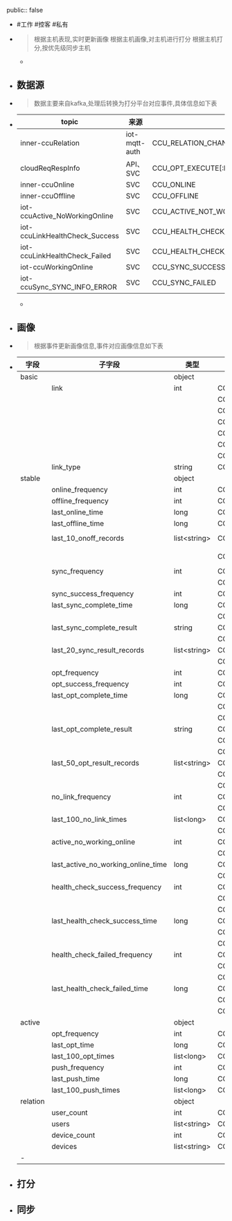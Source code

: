 public:: false

- #工作 #控客 #私有
- > 根据主机表现,实时更新画像
  根据主机画像,对主机进行打分
  根据主机打分,按优先级同步主机
	-
- ## 数据源
- > 数据主要来自kafka,处理后转换为打分平台对应事件,具体信息如下表
- |topic|来源|事件|
  |--|--|--|
  |inner-ccuRelation|iot-mqtt-auth|CCU_RELATION_CHANGED|
  |cloudReqRespInfo|API、SVC|CCU_OPT_EXECUTE[:br]CCU_OPT_RESP[:br]CCU_OPT_SUCCESS[:br]CCU_OPT_FAILED[:br]CCU_OPT_TIMEOUT|
  |inner-ccuOnline|SVC|CCU_ONLINE|
  |inner-ccuOffline|SVC|CCU_OFFLINE|
  |iot-ccuActive_NoWorkingOnline|SVC|CCU_ACTIVE_NOT_WORKING|
  |iot-ccuLinkHealthCheck_Success|SVC|CCU_HEALTH_CHECK_SUCCESS|
  |iot-ccuLinkHealthCheck_Failed|SVC|CCU_HEALTH_CHECK_FAILED|
  |iot-ccuWorkingOnline|SVC|CCU_SYNC_SUCCESS|
  |iot-ccuSync_SYNC_INFO_ERROR|SVC|CCU_SYNC_FAILED|
	-
- ## 画像
- > 根据事件更新画像信息,事件对应画像信息如下表
- | 字段     | 子字段                             | 类型          | 对应事件                 | 事件对应操作 |
  | -------- | ---------------------------------- | ------------- | ------------------------ | ------------ |
  | basic    |                                    | object        |                          |              |
  |          | link                               | int           | CCU_ONLINE               | set 1 |
  |          |                                    |               | CCU_OFFLINE              | set 0 |
  |          |                                    |               | CCU_SYNC_SUCCESS         | set 1 |
  |          |                                    |               | CCU_SYNC_FAILED          | set 1 |
  |          |                                    |               | CCU_OPT_RESP             | set 1 |
  |          |                                    |               | CCU_OPT_SUCCESS          | set 1 |
  |          |                                    |               | CCU_PUSH                 | set 1 |
  |          | link_type                          | string        | CCU_ONLINE               | set `link_type` |
  | stable   |                                    | object |                          |              |
  |          | online_frequency                   | int           | CCU_ONLINE               | incr 1 |
  |          | offline_frequency                  | int           | CCU_OFFLINE              | incr 1 |
  |          | last_online_time                   | long          | CCU_ONLINE               | set `eventTime` |
  |          | last_offline_time                  | long          | CCU_OFFLINE              | set `eventTime` |
  |          | last_10_onoff_records              | list\<string> | CCU_ONLINE               | add `eventTime@eventType@linkType` |
  |          |                                    |               | CCU_OFFLINE              | add `eventTime@eventType@linkType` |
  |          | sync_frequency                     | int           | CCU_SYNC_SUCCESS         | incr 1 |
  |          |                                    |               | CCU_SYNC_FAILED          | incr 1 |
  |          | sync_success_frequency             | int           | CCU_SYNC_SUCCESS         | incr 1 |
  |          | last_sync_complete_time            | long          | CCU_SYNC_SUCCESS         | set `eventTime` |
  |          |                                    |               | CCU_SYNC_FAILED          | set `eventTime` |
  |          | last_sync_complete_result          | string        | CCU_SYNC_SUCCESS         | set `eventType` |
  |          |                                    |               | CCU_SYNC_FAILED          | set `eventType` |
  |          | last_20_sync_result_records        | list\<string> | CCU_SYNC_SUCCESS         | add `eventTime@eventType` |
  |          |                                    |               | CCU_SYNC_FAILED          | add `eventTime@eventType` |
  |          | opt_frequency                      | int           | CCU_OPT_EXECUTE          | incr 1 |
  |          | opt_success_frequency              | int           | CCU_OPT_SUCCESS          | incr 1 |
  |          | last_opt_complete_time             | long          | CCU_OPT_SUCCESS          | set `eventTime` |
  |          |                                    |               | CCU_OPT_FAILED           | set `eventTime` |
  |          |                                    |               | CCU_OPT_TIMEOUT          | set `eventTime` |
  |          | last_opt_complete_result           | string        | CCU_OPT_SUCCESS          | set `eventType` |
  |          |                                    |               | CCU_OPT_FAILED           | set `eventType` |
  |          |                                    |               | CCU_OPT_TIMEOUT          | set `eventType` |
  |          | last_50_opt_result_records         | list\<string> | CCU_OPT_SUCCESS          | add `eventTime@eventType` |
  |          |                                    |               | CCU_OPT_FAILED           | add `eventTime@eventType` |
  |          |                                    |               | CCU_OPT_TIMEOUT          | add `eventTime@eventType` |
  |          | no_link_frequency                  | int           | CCU_SYNC_SUCCESS         |              |
  |          |                                    |               | CCU_OPT_FAILED           |              |
  |          | last_100_no_link_times             | list\<long>   | CCU_SYNC_SUCCESS         |              |
  |          |                                    |               | CCU_OPT_FAILED           |              |
  |          | active_no_working_online           | int           | CCU_SYNC_SUCCESS         |              |
  |          |                                    |               | CCU_ACTIVE_NOT_WORKING   |              |
  |          | last_active_no_working_online_time | long          | CCU_SYNC_SUCCESS         |              |
  |          |                                    |               | CCU_ACTIVE_NOT_WORKING   |              |
  |          | health_check_success_frequency     | int           | CCU_SYNC_SUCCESS         |              |
  |          |                                    |               | CCU_ACTIVE_NOT_WORKING   |              |
  |          |                                    |               | CCU_HEALTH_CHECK_SUCCESS |              |
  |          | last_health_check_success_time     | long          | CCU_SYNC_SUCCESS         |              |
  |          |                                    |               | CCU_ACTIVE_NOT_WORKING   |              |
  |          |                                    |               | CCU_HEALTH_CHECK_SUCCESS |              |
  |          | health_check_failed_frequency      | int           | CCU_SYNC_SUCCESS         |              |
  |          |                                    |               | CCU_ACTIVE_NOT_WORKING   |              |
  |          |                                    |               | CCU_HEALTH_CHECK_FAILED  |              |
  |          | last_health_check_failed_time      | long          | CCU_SYNC_SUCCESS         |              |
  |          |                                    |               | CCU_ACTIVE_NOT_WORKING   |              |
  |          |                                    |               | CCU_HEALTH_CHECK_FAILED  |              |
  | active   |                                    | object |                          |              |
  |          | opt_frequency                      | int           | CCU_OPT_EXECUTE          |              |
  |          | last_opt_time                      | long          | CCU_OPT_EXECUTE          |              |
  |          | last_100_opt_times                 | list\<long>   | CCU_OPT_EXECUTE          |              |
  |          | push_frequency                     | int           | CCU_PUSH                 |              |
  |          | last_push_time                     | long          | CCU_PUSH                 |              |
  |          | last_100_push_times                | list\<long>   | CCU_PUSH                 |              |
  | relation |                                    | object |                          |              |
  |          | user_count                         | int           | CCU_RELATION_CHANGED     |              |
  |          | users                              | list\<string> | CCU_RELATION_CHANGED     |              |
  |          | device_count                       | int           | CCU_RELATION_CHANGED     |              |
  |          | devices                            | list\<string> | CCU_RELATION_CHANGED     |              |
  |-|||||
- ## 打分
- ## 同步

